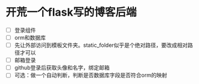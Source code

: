 # 开荒一个flask写的博客后端
- [ ] 登录组件
- [ ] orm和数据库
- [ ] 先让外部访问到模板文件夹。static_folder似乎是个绝对路径，要改成相对路径才可以
- [ ] 邮箱登录
- [ ] github登录后获取头像和名字，绑定邮箱
- [ ] 可选：做一个自动判断，判断是否数据库字段是否符合orm的映射